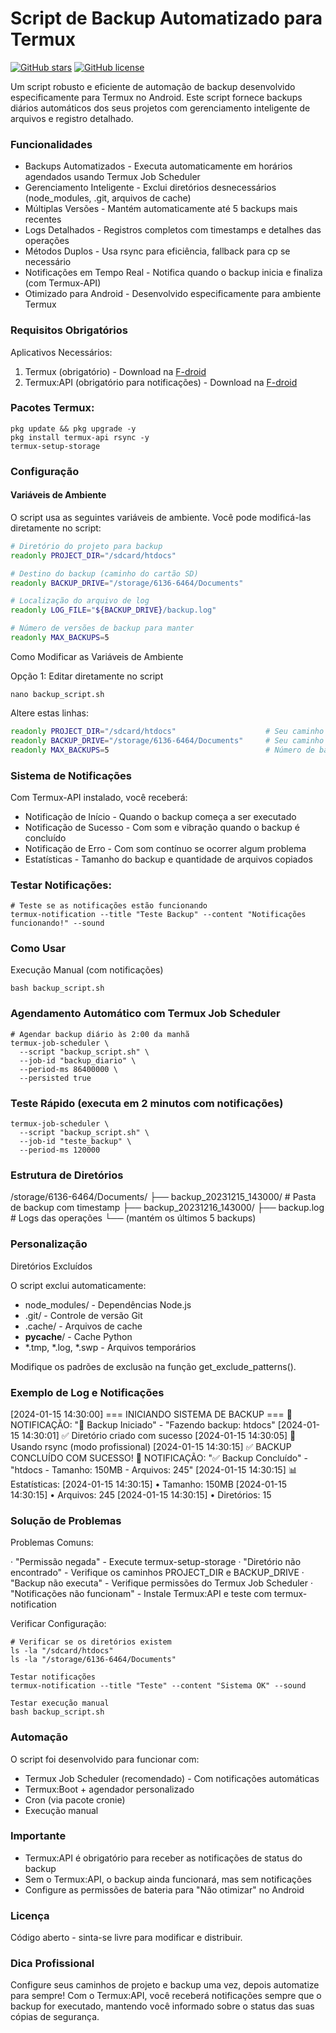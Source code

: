 # Script de Backup Automatizado para Termux

[![GitHub stars](https://img.shields.io/github/stars/Olliv3r/Backup-Termux.svg)](https://github.com/Olliv3r/Backup-Termux/stargazers)
[![GitHub license](https://img.shields.io/github/license/Olliv3r/Backup-Termux)](https://github.com/Olliv3r/Backup-Termux/blob/main/LICENSE)


Um script robusto e eficiente de automação de backup desenvolvido especificamente para Termux no Android. Este script fornece backups diários automáticos dos seus projetos com gerenciamento inteligente de arquivos e registro detalhado.

### Funcionalidades

- Backups Automatizados - Executa automaticamente em horários agendados usando Termux Job Scheduler
- Gerenciamento Inteligente - Exclui diretórios desnecessários (node_modules, .git, arquivos de cache)
- Múltiplas Versões - Mantém automaticamente até 5 backups mais recentes
- Logs Detalhados - Registros completos com timestamps e detalhes das operações
- Métodos Duplos - Usa rsync para eficiência, fallback para cp se necessário
- Notificações em Tempo Real - Notifica quando o backup inicia e finaliza (com Termux-API)
- Otimizado para Android - Desenvolvido especificamente para ambiente Termux

### Requisitos Obrigatórios

Aplicativos Necessários:

1. Termux (obrigatório) - Download na <a href="https://f-droid.org/pt_BR/packages/com.termux/" target="_blank">F-droid</a>
2. Termux:API (obrigatório para notificações) - Download na <a href="https://f-droid.org/pt_BR/packages/com.termux.api/" target="_blank">F-droid</a>

### Pacotes Termux:

```
pkg update && pkg upgrade -y
pkg install termux-api rsync -y
termux-setup-storage
```

### Configuração

#### Variáveis de Ambiente

O script usa as seguintes variáveis de ambiente. Você pode modificá-las diretamente no script:

```bash
# Diretório do projeto para backup
readonly PROJECT_DIR="/sdcard/htdocs"

# Destino do backup (caminho do cartão SD)
readonly BACKUP_DRIVE="/storage/6136-6464/Documents"

# Localização do arquivo de log
readonly LOG_FILE="${BACKUP_DRIVE}/backup.log"

# Número de versões de backup para manter
readonly MAX_BACKUPS=5
```

Como Modificar as Variáveis de Ambiente

Opção 1: Editar diretamente no script

```
nano backup_script.sh
```

Altere estas linhas:
```bash
readonly PROJECT_DIR="/sdcard/htdocs"                    # Seu caminho do projeto
readonly BACKUP_DRIVE="/storage/6136-6464/Documents"     # Seu caminho do cartão SD
readonly MAX_BACKUPS=5                                   # Número de backups para manter
```

### Sistema de Notificações

Com Termux-API instalado, você receberá:

- Notificação de Início - Quando o backup começa a ser executado
- Notificação de Sucesso - Com som e vibração quando o backup é concluído
- Notificação de Erro - Com som contínuo se ocorrer algum problema
- Estatísticas - Tamanho do backup e quantidade de arquivos copiados

### Testar Notificações:

```
# Teste se as notificações estão funcionando
termux-notification --title "Teste Backup" --content "Notificações funcionando!" --sound
```

### Como Usar

Execução Manual (com notificações)

```
bash backup_script.sh
```

### Agendamento Automático com Termux Job Scheduler

```
# Agendar backup diário às 2:00 da manhã
termux-job-scheduler \
  --script "backup_script.sh" \
  --job-id "backup_diario" \
  --period-ms 86400000 \
  --persisted true
```

### Teste Rápido (executa em 2 minutos com notificações)

```
termux-job-scheduler \
  --script "backup_script.sh" \
  --job-id "teste_backup" \
  --period-ms 120000
```

### Estrutura de Diretórios

/storage/6136-6464/Documents/
├── backup_20231215_143000/     # Pasta de backup com timestamp
├── backup_20231216_143000/
├── backup.log                  # Logs das operações
└── (mantém os últimos 5 backups)

### Personalização

Diretórios Excluídos

O script exclui automaticamente:

- node_modules/ - Dependências Node.js
- .git/ - Controle de versão Git
- .cache/ - Arquivos de cache
- __pycache__/ - Cache Python
- *.tmp, *.log, *.swp - Arquivos temporários

Modifique os padrões de exclusão na função get_exclude_patterns().

### Exemplo de Log e Notificações

[2024-01-15 14:30:00] === INICIANDO SISTEMA DE BACKUP ===
📢 NOTIFICAÇÃO: "🔄 Backup Iniciado" - "Fazendo backup: htdocs"
[2024-01-15 14:30:01] ✅ Diretório criado com sucesso
[2024-01-15 14:30:05] 🔄 Usando rsync (modo profissional)
[2024-01-15 14:30:15] ✅ BACKUP CONCLUÍDO COM SUCESSO!
📢 NOTIFICAÇÃO: "✅ Backup Concluído" - "htdocs - Tamanho: 150MB - Arquivos: 245"
[2024-01-15 14:30:15] 📊 Estatísticas:
[2024-01-15 14:30:15]    • Tamanho: 150MB
[2024-01-15 14:30:15]    • Arquivos: 245
[2024-01-15 14:30:15]    • Diretórios: 15

### Solução de Problemas

Problemas Comuns:

· "Permissão negada" - Execute termux-setup-storage
· "Diretório não encontrado" - Verifique os caminhos PROJECT_DIR e BACKUP_DRIVE
· "Backup não executa" - Verifique permissões do Termux Job Scheduler
· "Notificações não funcionam" - Instale Termux:API e teste com termux-notification

Verificar Configuração:

```
# Verificar se os diretórios existem
ls -la "/sdcard/htdocs"
ls -la "/storage/6136-6464/Documents"

Testar notificações
termux-notification --title "Teste" --content "Sistema OK" --sound

Testar execução manual
bash backup_script.sh
```

### Automação

O script foi desenvolvido para funcionar com:

- Termux Job Scheduler (recomendado) - Com notificações automáticas
- Termux:Boot + agendador personalizado
- Cron (via pacote cronie)
- Execução manual

### Importante

- Termux:API é obrigatório para receber as notificações de status do backup
- Sem o Termux:API, o backup ainda funcionará, mas sem notificações
- Configure as permissões de bateria para "Não otimizar" no Android

### Licença

Código aberto - sinta-se livre para modificar e distribuir.

### Dica Profissional

Configure seus caminhos de projeto e backup uma vez, depois automatize para sempre! Com o Termux:API, você receberá notificações sempre que o backup for executado, mantendo você informado sobre o status das suas cópias de segurança.
